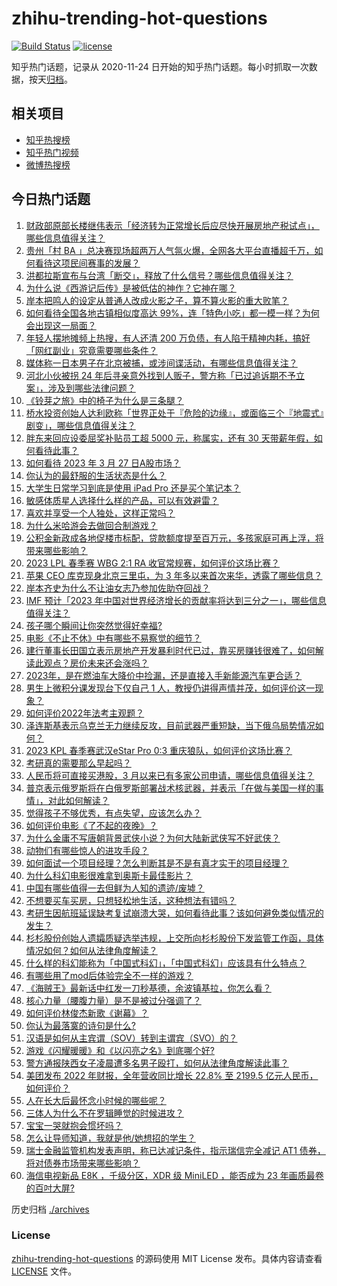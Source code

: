 # zhihu-trending-hot-questions

[![Build Status](https://github.com/justjavac/zhihu-trending-hot-questions/workflows/ci/badge.svg?branch=master)](https://github.com/justjavac/zhihu-trending-hot-questions/actions)
[![license](https://img.shields.io/github/license/justjavac/zhihu-trending-hot-questions)](https://github.com/justjavac/zhihu-trending-hot-questions/blob/master/LICENSE)

知乎热门话题，记录从 2020-11-24
日开始的知乎热门话题。每小时抓取一次数据，按天[归档](./archives)。

## 相关项目

- [知乎热搜榜](https://github.com/justjavac/zhihu-trending-top-search)
- [知乎热门视频](https://github.com/justjavac/zhihu-trending-hot-video)
- [微博热搜榜](https://github.com/justjavac/weibo-trending-hot-search)

## 今日热门话题

<!-- BEGIN -->
<!-- 最后更新时间 Mon Mar 27 2023 03:14:28 GMT+0800 (China Standard Time) -->

1. [财政部原部长楼继伟表示「经济转为正常增长后应尽快开展房地产税试点」，哪些信息值得关注？](https://www.zhihu.com/question/591958596)
1. [贵州「村 BA 」总决赛现场超两万人气氛火爆，全网各大平台直播超千万，如何看待这项民间赛事的发展？](https://www.zhihu.com/question/591947683)
1. [洪都拉斯宣布与台湾「断交」，释放了什么信号？哪些信息值得关注？](https://www.zhihu.com/question/591938056)
1. [为什么说《西游记后传》是被低估的神作？它神在哪？](https://www.zhihu.com/question/542181254)
1. [岸本把鸣人的设定从普通人改成火影之子，算不算火影的重大败笔？](https://www.zhihu.com/question/576774021)
1. [如何看待全国各地古镇相似度高达 99%，连「特色小吃」都一模一样？为何会出现这一局面？](https://www.zhihu.com/question/591935274)
1. [年轻人摆地摊频上热搜，有人还清 200 万负债，有人陷于精神内耗，搞好「网红副业」究竟需要哪些条件？](https://www.zhihu.com/question/591957799)
1. [媒体称一日本男子在北京被捕，或涉间谍活动，有哪些信息值得关注？](https://www.zhihu.com/question/591971106)
1. [河北小伙被拐 24 年后寻亲意外找到人贩子，警方称「已过追诉期不予立案」，涉及到哪些法律问题？](https://www.zhihu.com/question/591976747)
1. [《铃芽之旅》中的椅子为什么是三条腿？](https://www.zhihu.com/question/591693780)
1. [桥水投资创始人达利欧称「世界正处于『危险的边缘』，或面临三个『地震式』剧变」，哪些信息值得关注？](https://www.zhihu.com/question/591964085)
1. [胖东来回应设委屈奖补贴员工超 5000 元，称属实，还有 30 天带薪年假，如何看待此事？](https://www.zhihu.com/question/592007059)
1. [如何看待 2023 年 3 月 27 日A股市场？](https://www.zhihu.com/question/592001992)
1. [你认为的最舒服的生活状态是什么？](https://www.zhihu.com/question/271421721)
1. [大学生日常学习到底是使用 iPad Pro 还是买个笔记本？](https://www.zhihu.com/question/591221197)
1. [敏感体质星人选择什么样的产品，可以有效避雷？](https://www.zhihu.com/question/591813054)
1. [喜欢并享受一个人独处，这样正常吗？](https://www.zhihu.com/question/583302635)
1. [为什么米哈游会去做回合制游戏？](https://www.zhihu.com/question/591776561)
1. [公积金新政成各地促楼市标配，贷款额度提至百万元，多孩家庭可再上浮，将带来哪些影响？](https://www.zhihu.com/question/591936899)
1. [2023 LPL 春季赛 WBG 2:1 RA 收官常规赛，如何评价这场比赛？](https://www.zhihu.com/question/591983954)
1. [苹果 CEO 库克现身北京三里屯，为 3 年多以来首次来华，透露了哪些信息？](https://www.zhihu.com/question/591676798)
1. [岸本齐史为什么不让油女志乃参加佐助夺回战？](https://www.zhihu.com/question/540974244)
1. [IMF 预计「2023 年中国对世界经济增长的贡献率将达到三分之一」，哪些信息值得关注？](https://www.zhihu.com/question/591965514)
1. [孩子哪个瞬间让你突然觉得好幸福?](https://www.zhihu.com/question/476314541)
1. [电影《不止不休》中有哪些不易察觉的细节？](https://www.zhihu.com/question/591476692)
1. [建行董事长田国立表示房地产开发暴利时代已过，靠买房赚钱很难了，如何解读此观点？房价未来还会涨吗？](https://www.zhihu.com/question/591969316)
1. [2023年，是在燃油车大降价中捡漏，还是直接入手新能源汽车更合适？](https://www.zhihu.com/question/589955546)
1. [男生上微积分课发现台下仅自己 1 人，教授仍讲得声情并茂，如何评价这一现象？](https://www.zhihu.com/question/591772909)
1. [如何评价2022年法考主观题？](https://www.zhihu.com/question/591956655)
1. [泽连斯基表示乌克兰无力继续反攻，目前武器严重短缺，当下俄乌局势情况如何？](https://www.zhihu.com/question/591892026)
1. [2023 KPL 春季赛武汉eStar Pro 0:3 重庆狼队，如何评价这场比赛？](https://www.zhihu.com/question/591863915)
1. [考研真的需要那么早起吗？](https://www.zhihu.com/question/453051286)
1. [人民币将可直接买港股，3 月以来已有多家公司申请，哪些信息值得关注？](https://www.zhihu.com/question/591951681)
1. [普京表示俄罗斯将在白俄罗斯部署战术核武器，并表示「在做与美国一样的事情」，对此如何解读？](https://www.zhihu.com/question/591937221)
1. [觉得孩子不够优秀，有点失望，应该怎么办？](https://www.zhihu.com/question/591541687)
1. [如何评价电影《了不起的夜晚》？](https://www.zhihu.com/question/591171208)
1. [为什么金庸不写唐朝背景武侠小说？为何大陆新武侠写不好武侠？](https://www.zhihu.com/question/590684142)
1. [动物们有哪些惊人的进攻手段？](https://www.zhihu.com/question/591387589)
1. [如何面试一个项目经理？怎么判断其是不是有真才实干的项目经理？](https://www.zhihu.com/question/582548519)
1. [为什么科幻电影很难拿到奥斯卡最佳影片？](https://www.zhihu.com/question/588268561)
1. [中国有哪些值得一去但鲜为人知的遗迹/废墟？](https://www.zhihu.com/question/37178511)
1. [不想要买车买房，只想轻松地生活，这种想法有错吗？](https://www.zhihu.com/question/591592960)
1. [考研生因航班延误缺考复试崩溃大哭，如何看待此事？该如何避免类似情况的发生？](https://www.zhihu.com/question/591772829)
1. [杉杉股份创始人遗孀质疑选举违规，上交所向杉杉股份下发监管工作函，具体情况如何？如何从法律角度解读？](https://www.zhihu.com/question/591767351)
1. [什么样的科幻能称为「中国式科幻」，「中国式科幻」应该具有什么特点？](https://www.zhihu.com/question/435096725)
1. [有哪些用了mod后体验完全不一样的游戏？](https://www.zhihu.com/question/584366441)
1. [《海贼王》最新话中红发一刀秒基德，余波镇基拉，你怎么看？](https://www.zhihu.com/question/591572262)
1. [核心力量（腰腹力量）是不是被过分强调了？](https://www.zhihu.com/question/427520184)
1. [如何评价林俊杰新歌《谢幕》？](https://www.zhihu.com/question/591716377)
1. [你认为最落寞的诗句是什么?](https://www.zhihu.com/question/590941687)
1. [汉语是如何从主宾谓（SOV）转到主谓宾（SVO）的？](https://www.zhihu.com/question/444333610)
1. [游戏《闪耀暖暖》和《以闪亮之名》到底哪个好?](https://www.zhihu.com/question/553106542)
1. [警方通报陕西女子凌晨遭多名男子殴打，如何从法律角度解读此事？](https://www.zhihu.com/question/591816247)
1. [美团发布 2022 年财报，全年营收同比增长 22.8% 至 2199.5 亿元人民币，如何评价？](https://www.zhihu.com/question/591624391)
1. [人在长大后最怀念小时候的哪些呢？](https://www.zhihu.com/question/591222492)
1. [三体人为什么不在罗辑睡觉的时候进攻？](https://www.zhihu.com/question/323948234)
1. [宝宝一哭就抱会惯坏吗？](https://www.zhihu.com/question/583758708)
1. [怎么让导师知道，我就是他/她想招的学生？](https://www.zhihu.com/question/589700048)
1. [瑞士金融监管机构发表声明，称已达减记条件，指示瑞信完全减记 AT1 债券，将对债券市场带来哪些影响？](https://www.zhihu.com/question/591430315)
1. [海信电视新品 E8K ，千级分区，XDR 级 MiniLED ，能否成为 23 年画质最卷的百吋大屏?](https://www.zhihu.com/question/591456424)

<!-- END -->

历史归档 [./archives](./archives)

### License

[zhihu-trending-hot-questions](https://github.com/justjavac/zhihu-trending-hot-questions)
的源码使用 MIT License 发布。具体内容请查看 [LICENSE](./LICENSE) 文件。
